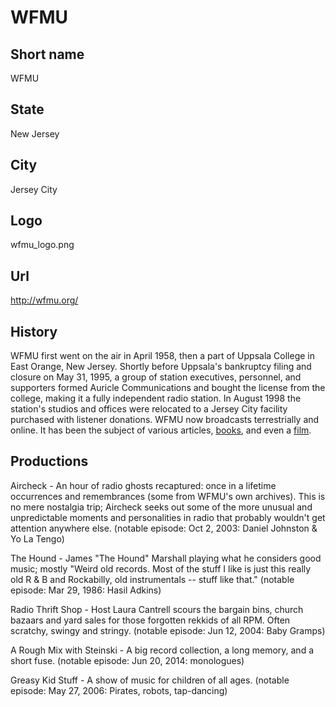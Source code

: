 # WFMU

## Short name

WFMU

## State

New Jersey

## City

Jersey City

## Logo

wfmu\_logo.png

## Url

http://wfmu.org/

## History

WFMU first went on the air in April 1958, then a part of Uppsala College in East Orange, New Jersey. Shortly before Uppsala's bankruptcy filing and closure on May 31, 1995, a group of station executives, personnel, and supporters formed Auricle Communications and bought the license from the college, making it a fully independent radio station. In August 1998 the station's studios and offices were relocated to a Jersey City facility purchased with listener donations. WFMU now broadcasts terrestrially and online. It has been the subject of various articles, [books](http://www.amazon.com/The-Best-LCD-Writing-WFMU-FM/dp/1568987153), and even a [film](http://www.wfmuthemovie.com/).

## Productions

Aircheck - An hour of radio ghosts recaptured: once in a lifetime
occurrences and remembrances (some from WFMU's own archives). This is no mere
nostalgia trip; Aircheck seeks out some of the more unusual and unpredictable
moments and personalities in radio that probably wouldn't get attention anywhere
else. (notable episode: Oct 2, 2003: Daniel Johnston & Yo La Tengo)

The Hound - James "The Hound" Marshall playing what he considers good music; mostly "Weird
old records. Most of the stuff I like is just this really old R & B and Rockabilly,
old instrumentals -- stuff like that." (notable episode: Mar 29, 1986: Hasil
Adkins)

Radio Thrift Shop - Host Laura Cantrell scours the bargain bins, church
bazaars and yard sales for those forgotten rekkids of all RPM. Often scratchy,
swingy and stringy. (notable episode: Jun 12, 2004: Baby Gramps)

A Rough Mix
with Steinski - A big record collection, a long memory, and a short fuse. (notable
episode: Jun 20, 2014: monologues)

Greasy Kid Stuff - A show of music for children
of all ages. (notable episode: May 27, 2006: Pirates, robots, tap-dancing)

